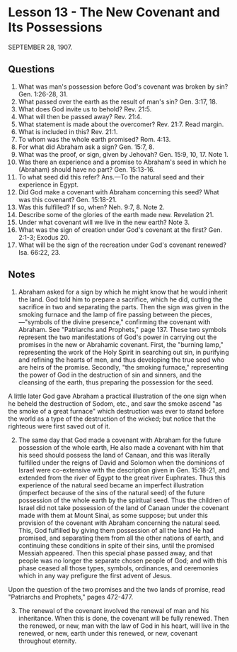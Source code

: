 # Lesson 13 - The New Covenant and Its Possessions

SEPTEMBER 28, 1907.

## Questions

1. What was man's possession before God's covenant was broken by sin? Gen. 1:26-28, 31.
2. What passed over the earth as the result of man's sin? Gen. 3:17, 18.
3. What does God invite us to behold? Rev. 21:5.
4. What will then be passed away? Rev. 21:4.
5. What statement is made about the overcomer? Rev. 21:7. Read margin.
6. What is included in this? Rev. 21:1.
7. To whom was the whole earth promised? Rom. 4:13.
8. For what did Abraham ask a sign? Gen. 15:7, 8.
9. What was the proof, or sign, given by Jehovah? Gen. 15:9, 10, 17. Note 1.
10. Was there an experience and a promise to Abraham's seed in which he (Abraham) should have no part? Gen. 15:13-16.
11. To what seed did this refer? Ans.—To the natural seed and their experience in Egypt.
12. Did God make a covenant with Abraham concerning this seed? What was this covenant? Gen. 15:18-21.
13. Was this fulfilled? If so, when? Neh. 9:7, 8. Note 2.
14. Describe some of the glories of the earth made new. Revelation 21.
15. Under what covenant will we live in the new earth? Note 3.
16. What was the sign of creation under God's covenant at the first? Gen. 2:1-3; Exodus 20.
17. What will be the sign of the recreation under God's covenant renewed? Isa. 66:22, 23.

## Notes

1. Abraham asked for a sign by which he might know that he would inherit the land. God told him to prepare a sacrifice, which he did, cutting the sacrifice in two and separating the parts. Then the sign was given in the smoking furnace and the lamp of fire passing between the pieces,—"symbols of the divine presence," confirming the covenant with Abraham. See "Patriarchs and Prophets," page 137. These two symbols represent the two manifestations of God's power in carrying out the promises in the new or Abrahamic covenant. First, the "burning lamp," representing the work of the Holy Spirit in searching out sin, in purifying and refining the hearts of men, and thus developing the true seed who are heirs of the promise. Secondly, "the smoking furnace," representing the power of God in the destruction of sin and sinners, and the cleansing of the earth, thus preparing the possession for the seed.

A little later God gave Abraham a practical illustration of the one sign when he beheld the destruction of Sodom, etc., and saw the smoke ascend "as the smoke of a great furnace" which destruction was ever to stand before the world as a type of the destruction of the wicked; but notice that the righteous were first saved out of it.

2. The same day that God made a covenant with Abraham for the future possession of the whole earth, He also made a covenant with him that his seed should possess the land of Canaan, and this was literally fulfilled under the reigns of David and Solomon when the dominions of Israel were co-extensive with the description given in Gen. 15:18-21, and extended from the river of Egypt to the great river Euphrates. Thus this experience of the natural seed became an imperfect illustration (imperfect because of the sins of the natural seed) of the future possession of the whole earth by the spiritual seed. Thus the children of Israel did not take possession of the land of Canaan under the covenant made with them at Mount Sinai, as some suppose; but under this provision of the covenant with Abraham concerning the natural seed. This, God fulfilled by giving them possession of all the land He had promised, and separating them from all the other nations of earth, and continuing these conditions in spite of their sins, until the promised Messiah appeared. Then this special phase passed away, and that people was no longer the separate chosen people of God; and with this phase ceased all those types, symbols, ordinances, and ceremonies which in any way prefigure the first advent of Jesus.

Upon the question of the two promises and the two lands of promise, read "Patriarchs and Prophets," pages 472-477.

3. The renewal of the covenant involved the renewal of man and his inheritance. When this is done, the covenant will be fully renewed. Then the renewed, or new, man with the law of God in his heart, will live in the renewed, or new, earth under this renewed, or new, covenant throughout eternity.